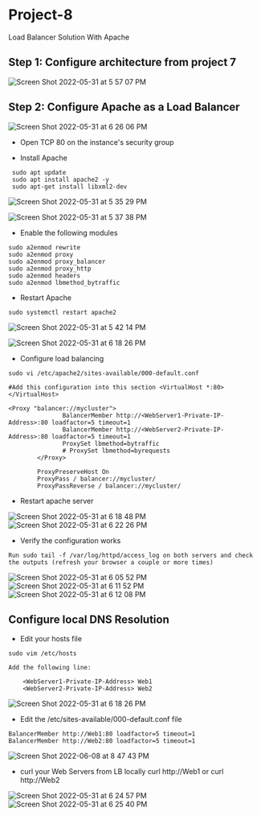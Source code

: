 # Project-8
Load Balancer Solution With Apache
## Step 1: Configure architecture from project 7

![Screen Shot 2022-05-31 at 5 57 07 PM](https://user-images.githubusercontent.com/101080172/172284629-3f33bade-afa3-4de2-bfbe-7c04cff13228.png)

## Step 2: Configure Apache as a Load Balancer

![Screen Shot 2022-05-31 at 6 26 06 PM](https://user-images.githubusercontent.com/101080172/172285001-b0057747-d8c8-4045-b1df-7c97529b3a9e.png)

- Open TCP 80 on the instance's security group

- Install Apache

```
 sudo apt update
 sudo apt install apache2 -y
 sudo apt-get install libxml2-dev
```

![Screen Shot 2022-05-31 at 5 35 29 PM](https://user-images.githubusercontent.com/101080172/172285240-8c457456-eb80-4526-a453-db3079c0dde3.png)

![Screen Shot 2022-05-31 at 5 37 38 PM](https://user-images.githubusercontent.com/101080172/172285250-bc41ecd6-0339-49ec-88aa-33f5f33a4c2e.png)

- Enable the following modules

```
sudo a2enmod rewrite
sudo a2enmod proxy
sudo a2enmod proxy_balancer
sudo a2enmod proxy_http
sudo a2enmod headers
sudo a2enmod lbmethod_bytraffic
```

- Restart Apache

```
sudo systemctl restart apache2
```

![Screen Shot 2022-05-31 at 5 42 14 PM](https://user-images.githubusercontent.com/101080172/172285263-6857a119-7762-4123-a3f9-1f0cfaffe6d1.png)


![Screen Shot 2022-05-31 at 6 18 26 PM](https://user-images.githubusercontent.com/101080172/172284156-67e5ed9d-5513-496a-b6bb-5982ebd0a8d0.png)

- Configure load balancing

```
sudo vi /etc/apache2/sites-available/000-default.conf

#Add this configuration into this section <VirtualHost *:80>  </VirtualHost>

<Proxy "balancer://mycluster">
               BalancerMember http://<WebServer1-Private-IP-Address>:80 loadfactor=5 timeout=1
               BalancerMember http://<WebServer2-Private-IP-Address>:80 loadfactor=5 timeout=1
               ProxySet lbmethod=bytraffic
               # ProxySet lbmethod=byrequests
        </Proxy>

        ProxyPreserveHost On
        ProxyPass / balancer://mycluster/
        ProxyPassReverse / balancer://mycluster/
```
- Restart apache server

![Screen Shot 2022-05-31 at 6 18 48 PM](https://user-images.githubusercontent.com/101080172/172284165-abbd166c-ab2b-4853-a9e3-92dcccd9ef71.png)
![Screen Shot 2022-05-31 at 6 22 26 PM](https://user-images.githubusercontent.com/101080172/172284180-1e46e083-4af5-4446-98e9-49d6d2f962b7.png)

- Verify the configuration works

```
Run sudo tail -f /var/log/httpd/access_log on both servers and check the outputs (refresh your browser a couple or more times)
```
![Screen Shot 2022-05-31 at 6 05 52 PM](https://user-images.githubusercontent.com/101080172/172284116-8f8bdb64-ee54-433b-af52-f6de86f9c41e.png)
![Screen Shot 2022-05-31 at 6 11 52 PM](https://user-images.githubusercontent.com/101080172/172284136-6f139e9c-74a8-4356-adec-5a6f18edd42e.png)
![Screen Shot 2022-05-31 at 6 12 08 PM](https://user-images.githubusercontent.com/101080172/172284146-9cfbb9bf-e1ce-42fb-a246-73d731ea6872.png)

## Configure local DNS Resolution
- Edit your hosts file
```
sudo vim /etc/hosts

Add the following line:

    <WebServer1-Private-IP-Address> Web1
    <WebServer2-Private-IP-Address> Web2
```


![Screen Shot 2022-05-31 at 6 18 26 PM](https://user-images.githubusercontent.com/101080172/172284156-67e5ed9d-5513-496a-b6bb-5982ebd0a8d0.png)

- Edit the /etc/sites-available/000-default.conf file

```
BalancerMember http://Web1:80 loadfactor=5 timeout=1
BalancerMember http://Web2:80 loadfactor=5 timeout=1
```
![Screen Shot 2022-06-08 at 8 47 43 PM](https://user-images.githubusercontent.com/101080172/172741090-bcdea06e-c96a-4509-baf8-6b6b0c9a4eb8.png)

- curl your Web Servers from LB locally curl http://Web1 or curl http://Web2

![Screen Shot 2022-05-31 at 6 24 57 PM](https://user-images.githubusercontent.com/101080172/172284188-11de6496-ea3b-45d7-9bc2-a761d5464141.png)
![Screen Shot 2022-05-31 at 6 25 40 PM](https://user-images.githubusercontent.com/101080172/172284200-6de6576e-8ff1-4acf-a19e-b0cf5c3003aa.png)

